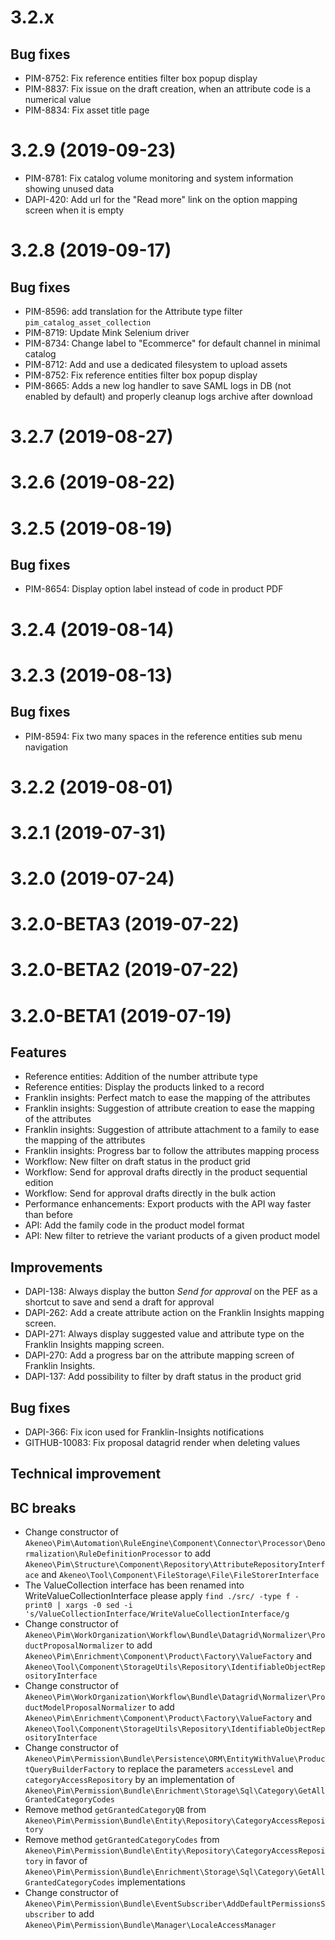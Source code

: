 # 3.2.x

## Bug fixes

- PIM-8752: Fix reference entities filter box popup display
- PIM-8837: Fix issue on the draft creation, when an attribute code is a numerical value
- PIM-8834: Fix asset title page

# 3.2.9 (2019-09-23)

- PIM-8781: Fix catalog volume monitoring and system information showing unused data
- DAPI-420: Add url for the "Read more" link on the option mapping screen when it is empty

# 3.2.8 (2019-09-17)

## Bug fixes

- PIM-8596: add translation for the Attribute type filter `pim_catalog_asset_collection`
- PIM-8719: Update Mink Selenium driver
- PIM-8734: Change label to "Ecommerce" for default channel in minimal catalog
- PIM-8712: Add and use a dedicated filesystem to upload assets
- PIM-8752: Fix reference entities filter box popup display
- PIM-8665: Adds a new log handler to save SAML logs in DB (not enabled by default) and properly cleanup logs archive after download

# 3.2.7 (2019-08-27)

# 3.2.6 (2019-08-22)

# 3.2.5 (2019-08-19)

## Bug fixes

- PIM-8654: Display option label instead of code in product PDF

# 3.2.4 (2019-08-14)

# 3.2.3 (2019-08-13)

## Bug fixes

- PIM-8594: Fix two many spaces in the reference entities sub menu navigation

# 3.2.2 (2019-08-01)

# 3.2.1 (2019-07-31)

# 3.2.0 (2019-07-24)

# 3.2.0-BETA3 (2019-07-22)

# 3.2.0-BETA2 (2019-07-22)

# 3.2.0-BETA1 (2019-07-19)

## Features

- Reference entities: Addition of the number attribute type
- Reference entities: Display the products linked to a record
- Franklin insights: Perfect match to ease the mapping of the attributes
- Franklin insights: Suggestion of attribute creation to ease the mapping of the attributes
- Franklin insights: Suggestion of attribute attachment to a family to ease the mapping of the attributes
- Franklin insights: Progress bar to follow the attributes mapping process
- Workflow: New filter on draft status in the product grid
- Workflow: Send for approval drafts directly in the product sequential edition
- Workflow: Send for approval drafts directly in the bulk action
- Performance enhancements: Export products with the API way faster than before
- API: Add the family code in the product model format
- API: New filter to retrieve the variant products of a given product model

## Improvements

- DAPI-138: Always display the button _Send for approval_ on the PEF as a shortcut to save and send a draft for approval
- DAPI-262: Add a create attribute action on the Franklin Insights mapping screen.
- DAPI-271: Always display suggested value and attribute type on the Franklin Insights mapping screen.
- DAPI-270: Add a progress bar on the attribute mapping screen of Franklin Insights.
- DAPI-137: Add possibility to filter by draft status in the product grid

## Bug fixes

- DAPI-366: Fix icon used for Franklin-Insights notifications 
- GITHUB-10083: Fix proposal datagrid render when deleting values

## Technical improvement

## BC breaks

- Change constructor of `Akeneo\Pim\Automation\RuleEngine\Component\Connector\Processor\Denormalization\RuleDefinitionProcessor` to add `Akeneo\Pim\Structure\Component\Repository\AttributeRepositoryInterface` and `Akeneo\Tool\Component\FileStorage\File\FileStorerInterface`
- The ValueCollection interface has been renamed into WriteValueCollectionInterface please apply `find ./src/ -type f -print0 | xargs -0 sed -i 's/ValueCollectionInterface/WriteValueCollectionInterface/g`
- Change constructor of `Akeneo\Pim\WorkOrganization\Workflow\Bundle\Datagrid\Normalizer\ProductProposalNormalizer` to add `Akeneo\Pim\Enrichment\Component\Product\Factory\ValueFactory` and `Akeneo\Tool\Component\StorageUtils\Repository\IdentifiableObjectRepositoryInterface`
- Change constructor of `Akeneo\Pim\WorkOrganization\Workflow\Bundle\Datagrid\Normalizer\ProductModelProposalNormalizer` to add `Akeneo\Pim\Enrichment\Component\Product\Factory\ValueFactory` and `Akeneo\Tool\Component\StorageUtils\Repository\IdentifiableObjectRepositoryInterface`
- Change constructor of `Akeneo\Pim\Permission\Bundle\Persistence\ORM\EntityWithValue\ProductQueryBuilderFactory` to replace the parameters `accessLevel` and `categoryAccessRepository` by an implementation of `Akeneo\Pim\Permission\Bundle\Enrichment\Storage\Sql\Category\GetAllGrantedCategoryCodes`
- Remove method `getGrantedCategoryQB` from `Akeneo\Pim\Permission\Bundle\Entity\Repository\CategoryAccessRepository`
- Remove method `getGrantedCategoryCodes` from `Akeneo\Pim\Permission\Bundle\Entity\Repository\CategoryAccessRepository` in favor of `Akeneo\Pim\Permission\Bundle\Enrichment\Storage\Sql\Category\GetAllGrantedCategoryCodes` implementations
- Change constructor of `Akeneo\Pim\Permission\Bundle\EventSubscriber\AddDefaultPermissionsSubscriber` to add `Akeneo\Pim\Permission\Bundle\Manager\LocaleAccessManager`
